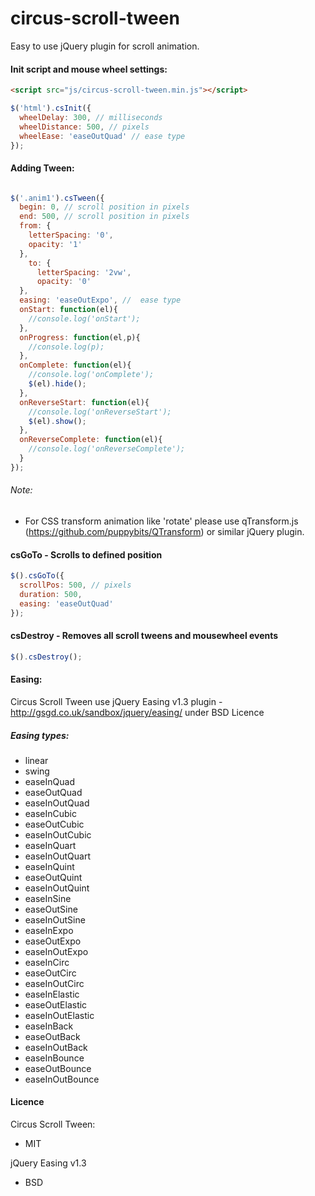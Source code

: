 # circus-scroll-tween
Easy to use jQuery plugin for scroll animation.

#### Init script and mouse wheel settings:

```html
<script src="js/circus-scroll-tween.min.js"></script>
```

```javascript
$('html').csInit({
  wheelDelay: 300, // milliseconds
  wheelDistance: 500, // pixels
  wheelEase: 'easeOutQuad' // ease type
});
```
#### Adding Tween:

```javascript

$('.anim1').csTween({
  begin: 0, // scroll position in pixels
  end: 500, // scroll position in pixels
  from: {
    letterSpacing: '0',  
    opacity: '1'
  },
    to: {
      letterSpacing: '2vw',
      opacity: '0'
  },
  easing: 'easeOutExpo', //  ease type
  onStart: function(el){
    //console.log('onStart');
  },
  onProgress: function(el,p){
    //console.log(p);
  },
  onComplete: function(el){
    //console.log('onComplete');
    $(el).hide();
  },
  onReverseStart: function(el){
    //console.log('onReverseStart');
    $(el).show();
  },
  onReverseComplete: function(el){
    //console.log('onReverseComplete');
  }
});

```
###### Note:
* For CSS transform animation like 'rotate' please use qTransform.js (https://github.com/puppybits/QTransform) or similar jQuery plugin.

#### csGoTo - Scrolls to defined position
```javascript
$().csGoTo({
  scrollPos: 500, // pixels
  duration: 500,
  easing: 'easeOutQuad'
});
```

#### csDestroy - Removes all scroll tweens and mousewheel events
```javascript
$().csDestroy();
```

#### Easing:
Circus Scroll Tween use jQuery Easing v1.3 plugin - http://gsgd.co.uk/sandbox/jquery/easing/ under BSD Licence
##### Easing types:
* linear
* swing
* easeInQuad
* easeOutQuad
* easeInOutQuad
* easeInCubic
* easeOutCubic
* easeInOutCubic
* easeInQuart
* easeInOutQuart
* easeInQuint
* easeOutQuint
* easeInOutQuint
* easeInSine
* easeOutSine
* easeInOutSine
* easeInExpo
* easeOutExpo
* easeInOutExpo
* easeInCirc
* easeOutCirc
* easeInOutCirc
* easeInElastic
* easeOutElastic
* easeInOutElastic
* easeInBack
* easeOutBack
* easeInOutBack
* easeInBounce
* easeOutBounce
* easeInOutBounce

#### Licence

Circus Scroll Tween:
* MIT

jQuery Easing v1.3
* BSD

